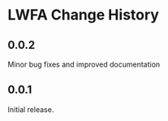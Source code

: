 # LWFA Change History

## 0.0.2
Minor bug fixes and improved documentation

## 0.0.1
Initial release.
